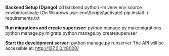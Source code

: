 **Backend Setup (Django)**
cd backend
python -m venv env
source env/bin/activate (On Windows use: env\Scripts\activate)
pip install -r requirements.txt


**Run migrations and create superuser:**
python manage.py makemigrations
python manage.py migrate
python manage.py createsuperuser 


**Start the development server:**
python manage.py runserver
The API will be accessible at: http://127.0.0.1:8000/
